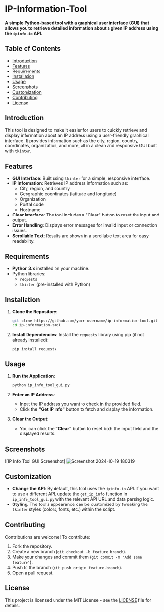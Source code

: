 # IP-Information-Tool

**A simple Python-based tool with a graphical user interface (GUI) that allows you to retrieve detailed information about a given IP address using the `ipinfo.io` API.**

## Table of Contents
- [Introduction](#introduction)
- [Features](#features)
- [Requirements](#requirements)
- [Installation](#installation)
- [Usage](#usage)
- [Screenshots](#screenshots)
- [Customization](#customization)
- [Contributing](#contributing)
- [License](#license)

## Introduction
This tool is designed to make it easier for users to quickly retrieve and display information about an IP address using a user-friendly graphical interface. It provides information such as the city, region, country, coordinates, organization, and more, all in a clean and responsive GUI built with `tkinter`.

## Features
- **GUI Interface**: Built using `tkinter` for a simple, responsive interface.
- **IP Information**: Retrieves IP address information such as:
  - City, region, and country
  - Geographic coordinates (latitude and longitude)
  - Organization
  - Postal code
  - Hostname
- **Clear Interface**: The tool includes a "Clear" button to reset the input and output.
- **Error Handling**: Displays error messages for invalid input or connection issues.
- **Scrollable Text**: Results are shown in a scrollable text area for easy readability.

## Requirements
- **Python 3.x** installed on your machine.
- Python libraries:
  - `requests`
  - `tkinter` (pre-installed with Python)

## Installation

1. **Clone the Repository**:
    ```bash
    git clone https://github.com/your-username/ip-information-tool.git
    cd ip-information-tool
    ```

2. **Install Dependencies**:
   Install the `requests` library using pip (if not already installed):
   ```bash
   pip install requests
   ```

## Usage

1. **Run the Application**:
   ```bash
   python ip_info_tool_gui.py
   ```

2. **Enter an IP Address**:
   - Input the IP address you want to check in the provided field.
   - Click the **"Get IP Info"** button to fetch and display the information.

3. **Clear the Output**:
   - You can click the **"Clear"** button to reset both the input field and the displayed results.

## Screenshots
![IP Info Tool GUI Screenshot]
![Screenshot 2024-10-19 180319](https://github.com/user-attachments/assets/45aef57b-77ec-48ea-8297-ff09dfda7e1c)


## Customization
- **Change the API**: By default, this tool uses the `ipinfo.io` API. If you want to use a different API, update the `get_ip_info` function in `ip_info_tool_gui.py` with the relevant API URL and data parsing logic.
- **Styling**: The tool’s appearance can be customized by tweaking the `tkinter` styles (colors, fonts, etc.) within the script.

## Contributing
Contributions are welcome! To contribute:
1. Fork the repository.
2. Create a new branch (`git checkout -b feature-branch`).
3. Make your changes and commit them (`git commit -m 'Add some feature'`).
4. Push to the branch (`git push origin feature-branch`).
5. Open a pull request.

## License
This project is licensed under the MIT License - see the [LICENSE](LICENSE) file for details.
